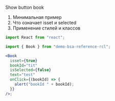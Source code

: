 Show button book

1. Минимальная пример
2. Что означает isset и selected
3. Применение стилей и классов

```jsx
import React from "react";

import { Book } from "demo-bsa-reference-rcl";

<Book
  isset={true}
  bookId="tit"
  isSelected={false}
  text="test"
  onClick={(bookId) => {
    alert("bookId " + bookId);
  }}
/>;
```
